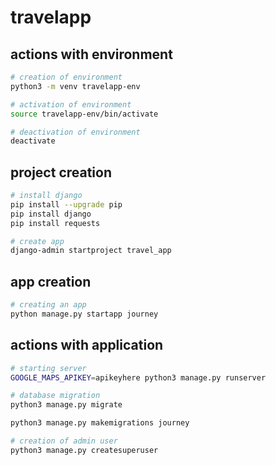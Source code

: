 # travelapp

## actions with environment

```bash
# creation of environment
python3 -m venv travelapp-env

# activation of environment
source travelapp-env/bin/activate

# deactivation of environment
deactivate
```

## project creation

```bash
# install django
pip install --upgrade pip
pip install django
pip install requests

# create app
django-admin startproject travel_app
```

## app creation

```bash
# creating an app
python manage.py startapp journey
```

## actions with application

```bash
# starting server
GOOGLE_MAPS_APIKEY=apikeyhere python3 manage.py runserver

# database migration
python3 manage.py migrate

python3 manage.py makemigrations journey

# creation of admin user
python3 manage.py createsuperuser

```